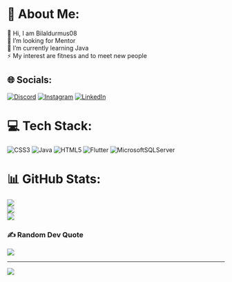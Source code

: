 # 💫 About Me:
💬 Hi, I am Bilaldurmus08<br>🤝 I’m looking for Mentor<br>🌱 I’m currently learning Java<br>⚡ My interest are fitness and to meet new people


## 🌐 Socials:
[![Discord](https://img.shields.io/badge/Discord-%237289DA.svg?logo=discord&logoColor=white)](https://discord.gg/bilal08) [![Instagram](https://img.shields.io/badge/Instagram-%23E4405F.svg?logo=Instagram&logoColor=white)](https://instagram.com/bilal.drmus) [![LinkedIn](https://img.shields.io/badge/LinkedIn-%230077B5.svg?logo=linkedin&logoColor=white)](https://linkedin.com/in/https://www.linkedin.com/in/bilal-durmu%C5%9F-473961250) 

# 💻 Tech Stack:
![CSS3](https://img.shields.io/badge/css3-%231572B6.svg?style=flat&logo=css3&logoColor=white) ![Java](https://img.shields.io/badge/java-%23ED8B00.svg?style=flat&logo=java&logoColor=white) ![HTML5](https://img.shields.io/badge/html5-%23E34F26.svg?style=flat&logo=html5&logoColor=white) ![Flutter](https://img.shields.io/badge/Flutter-%2302569B.svg?style=flat&logo=Flutter&logoColor=white) ![MicrosoftSQLServer](https://img.shields.io/badge/Microsoft%20SQL%20Sever-CC2927?style=flat&logo=microsoft%20sql%20server&logoColor=white)
# 📊 GitHub Stats:
![](https://github-readme-stats.vercel.app/api?username=BilalDurmus08&theme=gruvbox&hide_border=false&include_all_commits=false&count_private=false)<br/>
![](https://github-readme-streak-stats.herokuapp.com/?user=BilalDurmus08&theme=gruvbox&hide_border=false)<br/>
![](https://github-readme-stats.vercel.app/api/top-langs/?username=BilalDurmus08&theme=gruvbox&hide_border=false&include_all_commits=false&count_private=false&layout=compact)

### ✍️ Random Dev Quote
![](https://quotes-github-readme.vercel.app/api?type=horizontal&theme=radical)

---
[![](https://visitcount.itsvg.in/api?id=BilalDurmus08&icon=0&color=0)](https://visitcount.itsvg.in)

<!-- Proudly created with GPRM ( https://gprm.itsvg.in ) -->
